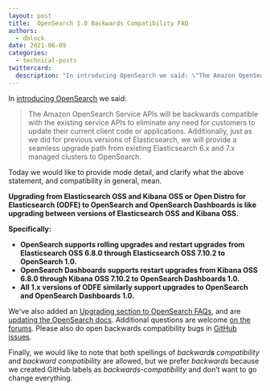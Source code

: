```yaml
---
layout: post
title:  OpenSearch 1.0 Backwards Compatibility FAQ
authors: 
  - dblock
date: 2021-06-09
categories:
  - technical-posts
twittercard:
  description: "In introducing OpenSearch we said: \"The Amazon OpenSearch Service APIs will be backwards compatible with the existing service APIs to eliminate any need for customers to update their current client code or applications. Additionally, just as we did for previous versions of Elasticsearch, we will provide a seamless upgrade path from existing Elasticsearch 6.x and 7.x managed clusters to OpenSearch.\"... "
---
```

In [introducing OpenSearch](https://aws.amazon.com/blogs/opensource/introducing-opensearch/) we said:
> The Amazon OpenSearch Service APIs will be backwards compatible with the existing service APIs to eliminate any need for customers to update their current client code or applications. Additionally, just as we did for previous versions of Elasticsearch, we will provide a seamless upgrade path from existing Elasticsearch 6.x and 7.x managed clusters to OpenSearch.

Today we would like to provide mode detail, and clarify what the above statement, and compatibility in general, mean.

**Upgrading from Elasticsearch OSS and Kibana OSS or Open Distro for Elasticsearch (ODFE) to OpenSearch and OpenSearch Dashboards is like upgrading between versions of Elasticsearch OSS and Kibana OSS.**

**Specifically:**

* **OpenSearch supports rolling upgrades and restart upgrades from Elasticsearch OSS 6.8.0 through Elasticsearch OSS 7.10.2 to OpenSearch 1.0.**
* **OpenSearch Dashboards supports restart upgrades from Kibana OSS 6.8.0 through Kibana OSS 7.10.2 to OpenSearch Dashboards 1.0.**
* **All 1.x versions of ODFE similarly support upgrades to OpenSearch and OpenSearch Dashboards 1.0.**

We've also added an [Upgrading section to OpenSearch FAQs](/faq/#upgrading), and are [updating the OpenSearch docs](https://github.com/opensearch-project/documentation-website/issues/39). Additional questions are welcome [on the forums](https://discuss.opendistrocommunity.dev/). Please also do open backwards compatibility bugs in [GitHub issues](https://github.com/opensearch-project/OpenSearch/issues).

Finally, we would like to note that both spellings of _backward**s** compatibility_ and _backward compatibility_ are allowed, but we prefer _backwards_ because we created GitHub labels as _backwards-compatibility_ and don’t want to go change everything.

